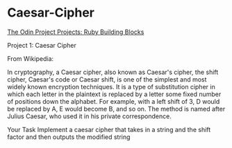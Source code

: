 # Caesar-Cipher

[The Odin Project Projects: Ruby Building Blocks](http://www.theodinproject.com/courses/ruby-programming/lessons/building-blocks)

Project 1: Caesar Cipher

From Wikipedia:

In cryptography, a Caesar cipher, also known as Caesar's cipher, the shift cipher, Caesar's code or Caesar shift, is one of the simplest and most widely known encryption techniques. It is a type of substitution cipher in which each letter in the plaintext is replaced by a letter some fixed number of positions down the alphabet. For example, with a left shift of 3, D would be replaced by A, E would become B, and so on. The method is named after Julius Caesar, who used it in his private correspondence.

Your Task
Implement a caesar cipher that takes in a string and the shift factor and then outputs the modified string

